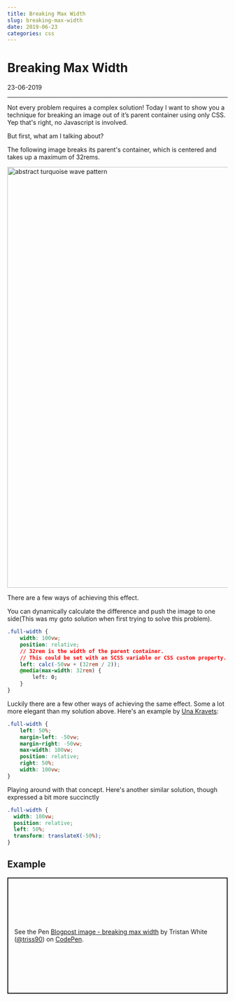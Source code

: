 ```yaml
---
title: Breaking Max Width
slug: breaking-max-width
date: 2019-06-23
categories: css
---
```


# Breaking Max Width
<p class='timestamp'><time datetime='23-06-2019'>23-06-2019</time></p>
<hr>
                                                                 
Not every problem requires a complex solution! Today I want to show you a technique for breaking 
an image out of it’s parent container using only CSS. Yep that's right, no Javascript is involved.

But first, what am I talking about? 

The following image breaks its parent's container, which is centered and takes up a maximum of 32rems.

<style>
.full-width {
  width: 100vw;
  position: relative;
  left: 50%;
  transform: translateX(-50%);
}
</style>
<img src="https://triss.dev/assets/img/blog/example-pattern.jpg" alt="abstract turquoise wave pattern" class="full-width">

There are a few ways of achieving this effect. 

You can dynamically calculate the difference and push the image to one side(This was my goto solution when first trying to solve this problem).
``` css
.full-width {
    width: 100vw;
    position: relative;
    // 32rem is the width of the parent container. 
    // This could be set with an SCSS variable or CSS custom property.
    left: calc(-50vw + (32rem / 2));
    @media(max-width: 32rem) {
        left: 0;
    }
}
```

Luckily there are a few other ways of achieving the same effect. Some a lot more elegant than my solution above.
Here's an example by <a href="https://twitter.com/Una" target="_blank" rel="noopener">Una Kravets</a>:
``` css
.full-width {
    left: 50%;
    margin-left: -50vw;
    margin-right: -50vw;
    max-width: 100vw;
    position: relative;
    right: 50%;
    width: 100vw;
}
```

Playing around with that concept. Here's another similar solution, though expressed a bit more succinctly
``` css
.full-width {
  width: 100vw;
  position: relative;
  left: 50%;
  transform: translateX(-50%);
}
```

## Example
<p class="codepen" data-height="265" data-theme-id="light" data-default-tab="result" data-user="triss90" data-slug-hash="arPLGG" style="height: 265px; box-sizing: border-box; display: flex; align-items: center; justify-content: center; border: 2px solid; margin: 1em 0; padding: 1em;" data-pen-title="Blogpost image - breaking max width">
  <span>See the Pen <a href="https://codepen.io/triss90/pen/arPLGG/">
  Blogpost image - breaking max width</a> by Tristan  White (<a href="https://codepen.io/triss90">@triss90</a>)
  on <a href="https://codepen.io">CodePen</a>.</span>
</p>
<script async src="https://static.codepen.io/assets/embed/ei.js"></script>